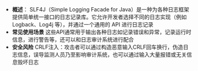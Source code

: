 - **概述**：
  SLF4J（Simple Logging Facade for Java）是一种为各种日志框架提供简单统一接口的日志记录库。它允许开发者选择不同的日志实现（例如 Logback、Log4j 等），并通过一个通用的 API 进行日志记录
- **常见使用场景**
    这些API通常用于输出各种日志如记录错误和异常，记录运行时信息，进行警告等，还可以和日志审计系统进行配合
- **安全风险**
    CRLF注入：攻击者可以通过构造恶意输入CRLF回车换行，伪造日志信息，误导监测人员乃至影响审计系统，也可以通过输入大量报错或无关信息毁坏日志